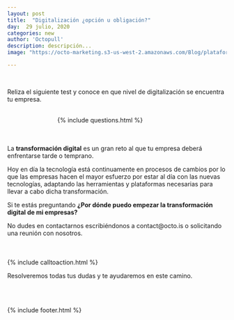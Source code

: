 ```yaml
---
layout: post
title:  "Digitalización ¿opción u obligación?"
day:  29 julio, 2020
categories: new
author: 'Octopull'
description: descripción...
image: "https://octo-marketing.s3-us-west-2.amazonaws.com/Blog/plataforma-octopull.png"

---
```


<div class="row post-text">
<div class="col-md-2"></div>
<div class="col-md-7">
<br>

<p>Reliza el siguiente test y conoce en que nivel de digitalización se encuentra tu empresa.</p><br>

<div style="padding: 0px 115px;">
{% include questions.html %}
</div><br><br>


<p>La <b>transformación digital</b> es un gran reto al que tu empresa deberá enfrentarse tarde o temprano.</p>
 
<p>Hoy en día la tecnología está continuamente en procesos de cambios por lo que las empresas hacen el mayor esfuerzo por estar al día con las nuevas tecnologías, adaptando las herramientas y plataformas necesarias para llevar a cabo dicha transformación.</p>

<p>Si te estás preguntando <b>¿Por dónde puedo empezar la transformación digital de mi empresas?</b></p>

<p>No dudes en contactarnos escribiéndonos a <a ref="" target="_blank">contact@octo.is</a> o solicitando una reunión con nosotros.

<div style="margin-top: 50px;">{% include calltoaction.html %}</div>

<p>Resolveremos todas tus dudas y te ayudaremos en este camino.</p><br><br>



{% include footer.html %}
<div class="col-md-3">
</div>